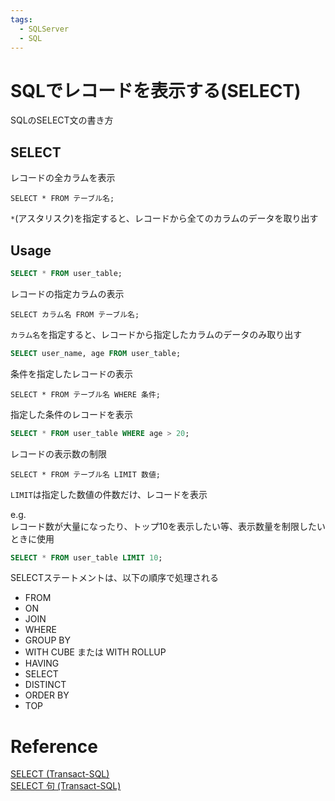 ```yaml
---
tags:
  - SQLServer
  - SQL
---
```


# SQLでレコードを表示する(SELECT)

SQLのSELECT文の書き方

## SELECT
レコードの全カラムを表示

`SELECT * FROM テーブル名;`

`*`(アスタリスク)を指定すると、レコードから全てのカラムのデータを取り出す

## Usage
```SQL
SELECT * FROM user_table;
```

レコードの指定カラムの表示

`SELECT カラム名 FROM テーブル名;`

`カラム名`を指定すると、レコードから指定したカラムのデータのみ取り出す

```SQL
SELECT user_name, age FROM user_table;
```

条件を指定したレコードの表示

`SELECT * FROM テーブル名 WHERE 条件;`

指定した条件のレコードを表示

```SQL
SELECT * FROM user_table WHERE age > 20;
```

レコードの表示数の制限

`SELECT * FROM テーブル名 LIMIT 数値;`

`LIMIT`は指定した数値の件数だけ、レコードを表示<br>

e.g.<br>
レコード数が大量になったり、トップ10を表示したい等、表示数量を制限したいときに使用

```SQL
SELECT * FROM user_table LIMIT 10;
```

SELECTステートメントは、以下の順序で処理される<br>

- FROM
- ON
- JOIN
- WHERE
- GROUP BY
- WITH CUBE または WITH ROLLUP
- HAVING
- SELECT
- DISTINCT
- ORDER BY
- TOP

# Reference
[SELECT (Transact-SQL)](https://learn.microsoft.com/ja-jp/sql/t-sql/queries/select-transact-sql?view=sql-server-ver16)<br>
[SELECT 句 (Transact-SQL)](https://learn.microsoft.com/ja-jp/sql/t-sql/queries/select-clause-transact-sql?view=sql-server-ver16)<br>
